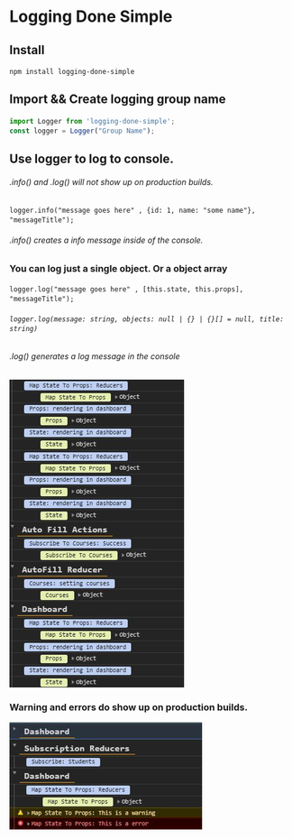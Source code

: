 # Logging Done Simple


## Install

```console
npm install logging-done-simple
```


## Import && Create logging group name

```javascript
import Logger from 'logging-done-simple';
const logger = Logger("Group Name");
```

## Use logger to log to console. 
###### .info() and .log() will not show up on production builds.

`logger.info("message goes here" , {id: 1, name: "some name"}, "messageTitle"); `
###### .info() creates a info message inside of the console.

### You can log just a single object. Or a object array
`logger.log("message goes here" , [this.state, this.props], "messageTitle");`

###### `logger.log(message: string, objects: null | {} | {}[] = null, title: string)`

###### .log() generates a log message in the console

![Log Example](https://github.com/jeremiahtenbrink/logging-done-simple/blob/master/resources/logExample.JPG?raw=true)


### Warning and errors do show up on production builds.
![Log Example](https://github.com/jeremiahtenbrink/logging-done-simple/blob/master/resources/warningErrorExample.JPG?raw=true)